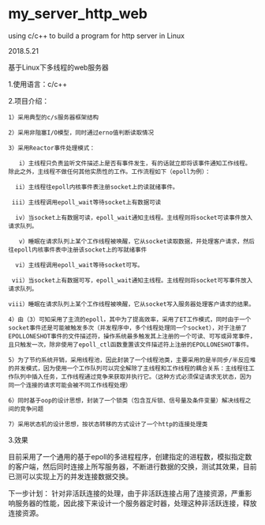 # my_server_http_web

using c/c++ to build a program for http server in Linux

2018.5.21

基于Linux下多线程的web服务器

1.使用语言：c/c++

2.项目介绍：

    1）采用典型的c/s服务器框架结构
    
    2）采用非阻塞I/O模型，同时通过erno值判断读取情况
    
    3）采用Reactor事件处理模式：
    
       i）主线程只负责监听文件描述上是否有事件发生，有的话就立即将该事件通知工作线程。除此之外，主线程不做任何其他实质性的工作。工作流程如下（epoll为例）：
       
      ii）主线程往epoll内核事件表注册socket上的读就绪事件。
      
     iii）主线程调用epoll_wait等待socket上有数据可读
     
      iv）当socket上有数据可读，epoll_wait通知主线程。主线程则将socket可读事件放入请求队列。
      
       v）睡眠在请求队列上某个工作线程被唤醒，它从socket读取数据，并处理客户请求，然后往epoll内核事件表中注册该socket上的写就绪事件
       
      vi）主线程调用epoll_wait等待socket可写。
     
     vii）当socket上有数据可写，epoll_wait通知主线程。主线程则将socket可写事件放入请求队列。
     
    viii）睡眠在请求队列上某个工作线程被唤醒，它从socket写入服务器处理客户请求的结果。
    
    4）由（3）可知采用了主流的epoll，其中为了提高效率，采用了ET工作模式，同时由于一个socket事件还是可能被触发多次（并发程序中，多个线程处理同一个socket），对于注册了EPOLLONESHOT事件的文件描述符，操作系统最多触发其上注册的一个可读、可写或异常事件，且只触发一次，除非使用了epoll_ctl函数重置该文件描述符上注册的EPOLLONESHOT事件。
    
    5）为了节约系统开销，采用线程池，因此封装了一个线程池类，主要采用的是半同步/半反应堆的并发模式，因为使用一个工作队列可以完全解除了主线程和工作线程的耦合关系：主线程往工作队列中插入任务，工作线程通过竞争来获取并执行它。（这种方式必须保证请求无状态，因为同一个连接的请求可能会被不同工作线程处理）
    
    6）同时基于oop的设计思想，封装了一个锁类（包含互斥锁、信号量及条件变量）解决线程之间的竞争问题
    
    7）采用状态机的设计思想，按状态转移的方式设计了一个http的连接处理类
   
 3.效果
  
  目前采用了一个通用的基于epoll的多进程程序，创建指定的进程数，模拟指定数的客户端，然后同时连接上所写服务器，不断进行数据的交换，测试其效果，目前已测可以实现上万的并发连接数据交换。

下一步计划：
  针对非活跃连接的处理，由于非活跃连接占用了连接资源，严重影响服务器的性能，因此接下来设计一个服务器定时器，处理这种非活跃连接，释放连接资源。

